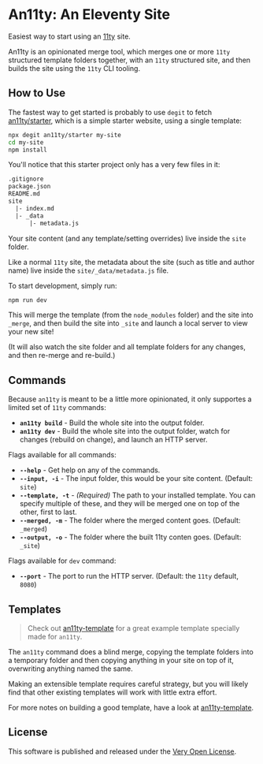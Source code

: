 # An11ty: An Eleventy Site

Easiest way to start using an [11ty](https://www.11ty.dev/) site.

An11ty is an opinionated merge tool, which merges one or more `11ty`
structured template folders together, with an `11ty` structured site,
and then builds the site using the `11ty` CLI tooling.

## How to Use

The fastest way to get started is probably to use `degit` to fetch
[an11ty/starter](https://github.com/an11ty/starter), which is a
simple starter website, using a single template:

```bash
npx degit an11ty/starter my-site
cd my-site
npm install
```

You'll notice that this starter project only has a very few
files in it:

```txt
.gitignore
package.json
README.md
site
  |- index.md
  |- _data
      |- metadata.js
```

Your site content (and any template/setting overrides) live inside
the `site` folder.

Like a normal `11ty` site, the metadata about the site (such as title
and author name) live inside the `site/_data/metadata.js` file.

To start development, simply run:

```bash
npm run dev
```

This will merge the template (from the `node_modules` folder) and the
site into `_merge`, and then build the site into `_site` and launch
a local server to view your new site!

(It will also watch the site folder and all template folders for any
changes, and then re-merge and re-build.)

## Commands

Because `an11ty` is meant to be a little more opinionated, it only
supportes a limited set of `11ty` commands:

- **`an11ty build`** - Build the whole site into the output folder.
- **`an11ty dev`** - Build the whole site into the output folder, watch
	for changes (rebuild on change), and launch an HTTP server.

Flags available for all commands:

- **`--help`** - Get help on any of the commands.
- **`--input, -i`** - The input folder, this would be your site content. (Default: `site`)
- **`--template, -t`** - *(Required)* The path to your installed template. You can
	specify multiple of these, and they will be merged one on top of the other,
	first to last.
- **`--merged, -m`** - The folder where the merged content goes. (Default: `_merged`)
- **`--output, -o`** - The folder where the built 11ty conten goes. (Default: `_site`)

Flags available for `dev` command:

- **`--port`** - The port to run the HTTP server. (Default: the `11ty` default, `8080`)

## Templates

> Check out [an11ty-template](https://github.com/saibotsivad/an11ty-template) for a
> great example template specially made for `an11ty`.

The `an11ty` command does a blind merge, copying the template folders
into a temporary folder and then copying anything in your site on top
of it, overwriting anything named the same.

Making an extensible template requires careful strategy, but you will likely
find that other existing templates will work with little extra effort.

For more notes on building a good template, have a look at
[an11ty-template](https://github.com/saibotsivad/an11ty-template).

## License

This software is published and released under the
[Very Open License](http://veryopenlicense.com).
